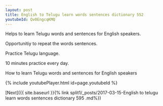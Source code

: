 ```yaml
---
layout: post
title: English to Telugu learn words sentences dictionary 552 
youtubeId: Qv0EngcqKMQ
---
```

 
 
Helps to learn Telugu words and sentences for English speakers.

Opportunitiy to repeat the words sentences. 

Practice Telugu language. 
 
10 minutes practice every day. 
 
How to learn Telugu words and sentences for English speakers 
 
{% include youtubePlayer.html id=page.youtubeId %}
 
 
[Next]({{ site.baseurl }}{% link  split1/_posts/2017-03-15-English to telugu learn words sentences dictionary 595 .md%})
 
